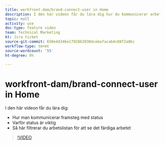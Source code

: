 ```yaml
---
title: workfront-dam/brand-connect-user in Home
description: I den här videon får du lära dig hur du kommunicerar arbetsförloppet med status och filtrerar arbetslistan så att du kan se det färdiga arbetet.
topic: null
activity: use
doc-type: feature video
team: Technical Marketing
kt: Jira ticket
source-git-commit: 650e4d346e1792863930dcebafacab4c88f2a8bc
workflow-type: tm+mt
source-wordcount: '55'
ht-degree: 0%

---
```


# workfront-dam/brand-connect-user in Home

I den här videon får du lära dig:

* Hur man kommunicerar framsteg med status
* Varför status är viktig
* Så här filtrerar du arbetslistan för att se det färdiga arbetet

>[!VIDEO](https://video.tv.adobe.com/v/335104/?quality=12&learn=on)

